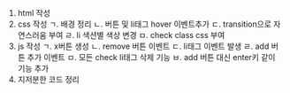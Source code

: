 1. html 작성
2. css 작성
    ㄱ. 배경 정리
    ㄴ. 버튼 및 li태그 hover 이벤트추가
    ㄷ. transition으로 자연스러움 부여
    ㄹ. li 색션별 색상 변경
    ㅁ. check class css 부여
3. js 작성
    ㄱ. x버튼 생성
    ㄴ. remove 버튼 이벤트
    ㄷ. li태그 이벤트 발생
    ㄹ. add 버튼 추가 이벤트
    ㅁ. 모든 check li태그 삭제 기능
    ㅂ. add 버튼 대신 enter키 같이 기능 추가
4. 지저분한 코드 정리